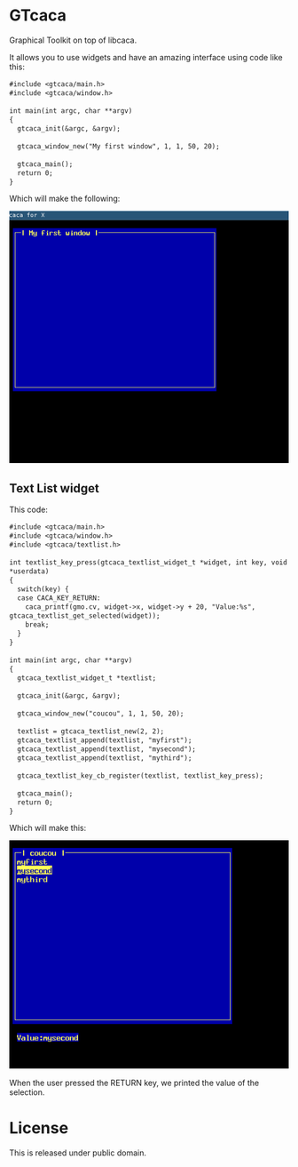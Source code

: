 # GTcaca

Graphical Toolkit on top of libcaca.

It allows you to use widgets and have an amazing interface using code like this:

    #include <gtcaca/main.h>
    #include <gtcaca/window.h>
    
    int main(int argc, char **argv)
    {
      gtcaca_init(&argc, &argv);
    
      gtcaca_window_new("My first window", 1, 1, 50, 20);

      gtcaca_main();
      return 0;
    }


Which will make the following:

<p align="center"><img src="doc/firstwindow.png"/></p>

## Text List widget

This code:

    #include <gtcaca/main.h>
    #include <gtcaca/window.h>
    #include <gtcaca/textlist.h>
    
    int textlist_key_press(gtcaca_textlist_widget_t *widget, int key, void *userdata)
    {
      switch(key) {
      case CACA_KEY_RETURN:
        caca_printf(gmo.cv, widget->x, widget->y + 20, "Value:%s", gtcaca_textlist_get_selected(widget));
        break;
      }
    }
    
    int main(int argc, char **argv)
    {
      gtcaca_textlist_widget_t *textlist;
      
      gtcaca_init(&argc, &argv);
    
      gtcaca_window_new("coucou", 1, 1, 50, 20);
    
      textlist = gtcaca_textlist_new(2, 2);
      gtcaca_textlist_append(textlist, "myfirst");
      gtcaca_textlist_append(textlist, "mysecond");
      gtcaca_textlist_append(textlist, "mythird");
    
      gtcaca_textlist_key_cb_register(textlist, textlist_key_press);
      
      gtcaca_main();
      return 0;
    }

Which will make this:

<p align="center"><img src="doc/textlistcb.png"/></p>

When the user pressed the RETURN key, we printed the value of the selection.


# License

This is released under public domain.
